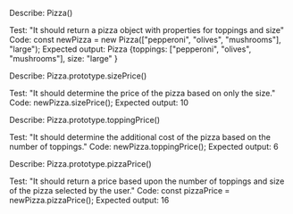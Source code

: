 Describe: Pizza()

Test: "It should return a pizza object with properties for toppings and size" 
Code: const newPizza = new Pizza(["pepperoni", "olives", "mushrooms"], "large");
Expected output: Pizza {toppings: ["pepperoni", "olives", "mushrooms"], size: "large" }

Describe: Pizza.prototype.sizePrice()

Test: "It should determine the price of the pizza based on only the size."
Code: newPizza.sizePrice();
Expected output: 10

Describe: Pizza.prototype.toppingPrice()

Test: "It should determine the additional cost of the pizza based on the number of toppings."
Code: newPizza.toppingPrice();
Expected output: 6

Describe: Pizza.prototype.pizzaPrice()

Test: "It should return a price based upon the number of toppings and size of the pizza selected by the user."
Code: const pizzaPrice = newPizza.pizzaPrice();
Expected output: 16
